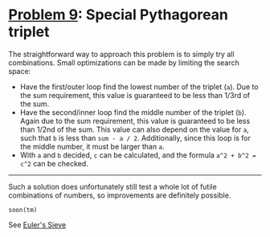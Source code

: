 # [Problem 9](https://projecteuler.net/problem=9): Special Pythagorean triplet

The straightforward way to approach this problem is to simply try all combinations.
Small optimizations can be made by limiting the search space:
- Have the first/outer loop find the lowest number of the triplet (`a`).
Due to the sum requirement, this value is guaranteed to be less than 1/3rd of the sum.
- Have the second/inner loop find the middle number of the triplet (`b`).
Again due to the sum requirement, this value is guaranteed to be less than 1/2nd of the sum.
This value can also depend on the value for `a`, such that `b` is less than `sum - a / 2`.
Additionally, since this loop is for the middle number, it must be larger than `a`.
- With `a` and `b` decided, `c` can be calculated, and the formula `a^2 + b^2 = c^2` can be checked.

---

Such a solution does unfortunately still test a whole lot of futile combinations of numbers, so improvements are definitely possible.

```
soon(tm)
```

See [Euler's Sieve](https://en.wikipedia.org/wiki/Sieve_of_Eratosthenes#Euler's_Sieve)
